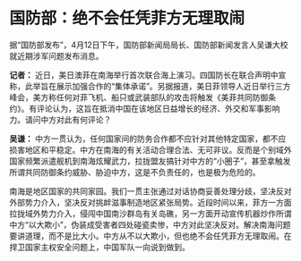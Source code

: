 # 国防部：绝不会任凭菲方无理取闹

据“国防部发布”，4月12日下午，国防部新闻局局长、国防部新闻发言人吴谦大校就近期涉军问题发布消息。

**记者：**
近日，美日澳菲在南海举行首次联合海上演习。四国防长在联合声明中宣称，此举旨在展示加强合作的“集体承诺”。另据报道，美日菲领导人近日举行三方峰会，美方称任何对菲飞机、船只或武装部队的攻击将触发《美菲共同防御条约》。有评论认为，这旨在抵消中国在该地区日益增长的经济、外交和军事影响力。请问中方对此有何评论？

**吴谦：**
中方一贯认为，任何国家间的防务合作都不应针对其他特定国家，都不应损害地区和平稳定。中方在南海的有关活动合理合法、无可非议。反而是个别域外国家频繁派遣舰机到南海炫耀武力，拉拢盟友搞针对中方的“小圈子”，甚至拿触发所谓共同防御条约威胁、胁迫中方，这是不负责任的，也是极为危险的。

南海是地区国家的共同家园。我们一贯主张通过对话协商妥善处理分歧，坚决反对外部势力介入，坚决反对挑衅滋事制造地区紧张局势。近段时间以来，菲方一方面拉拢域外势力介入，侵闯中国南沙群岛有关岛礁，另一方面开动宣传机器炒作所谓中方“以大欺小”，伪装成受害者四处碰瓷卖惨，中方对此坚决反对。解决南海问题要讲道理，而不是比大小。中方从不以大欺小，但也绝不会任凭菲方无理取闹。在捍卫国家主权安全问题上，中国军队一向说到做到。

